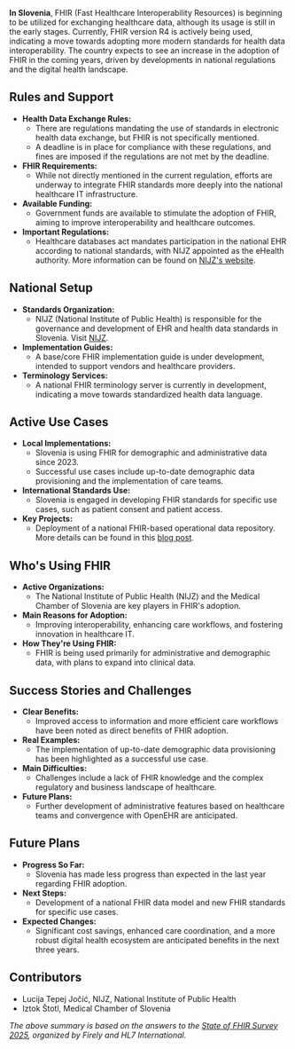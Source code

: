 **In Slovenia**, FHIR (Fast Healthcare Interoperability Resources) is beginning to be utilized for exchanging healthcare data, although its usage is still in the early stages. Currently, FHIR version R4 is actively being used, indicating a move towards adopting more modern standards for health data interoperability. The country expects to see an increase in the adoption of FHIR in the coming years, driven by developments in national regulations and the digital health landscape.

## Rules and Support
- **Health Data Exchange Rules:**
  - There are regulations mandating the use of standards in electronic health data exchange, but FHIR is not specifically mentioned.
  - A deadline is in place for compliance with these regulations, and fines are imposed if the regulations are not met by the deadline.
- **FHIR Requirements:**
  - While not directly mentioned in the current regulation, efforts are underway to integrate FHIR standards more deeply into the national healthcare IT infrastructure.
- **Available Funding:**
  - Government funds are available to stimulate the adoption of FHIR, aiming to improve interoperability and healthcare outcomes.
- **Important Regulations:**
  - Healthcare databases act mandates participation in the national EHR according to national standards, with NIJZ appointed as the eHealth authority. More information can be found on [NIJZ's website](https://nijz.si/).

## National Setup
- **Standards Organization:**
  - NIJZ (National Institute of Public Health) is responsible for the governance and development of EHR and health data standards in Slovenia. Visit [NIJZ](https://nijz.si/).
- **Implementation Guides:**
  - A base/core FHIR implementation guide is under development, intended to support vendors and healthcare providers.
- **Terminology Services:**
  - A national FHIR terminology server is currently in development, indicating a move towards standardized health data language.

## Active Use Cases
- **Local Implementations:**
  - Slovenia is using FHIR for demographic and administrative data since 2023.
  - Successful use cases include up-to-date demographic data provisioning and the implementation of care teams.
- **International Standards Use:**
  - Slovenia is engaged in developing FHIR standards for specific use cases, such as patient consent and patient access.
- **Key Projects:**
  - Deployment of a national FHIR-based operational data repository. More details can be found in this [blog post](https://www.better.care/blog-en/deploying-a-national-fhirbased-operational-data-repository-insights-from-slovenia/).

## Who's Using FHIR
- **Active Organizations:**
  - The National Institute of Public Health (NIJZ) and the Medical Chamber of Slovenia are key players in FHIR's adoption.
- **Main Reasons for Adoption:**
  - Improving interoperability, enhancing care workflows, and fostering innovation in healthcare IT.
- **How They're Using FHIR:**
  - FHIR is being used primarily for administrative and demographic data, with plans to expand into clinical data.

## Success Stories and Challenges
- **Clear Benefits:**
  - Improved access to information and more efficient care workflows have been noted as direct benefits of FHIR adoption.
- **Real Examples:**
  - The implementation of up-to-date demographic data provisioning has been highlighted as a successful use case.
- **Main Difficulties:**
  - Challenges include a lack of FHIR knowledge and the complex regulatory and business landscape of healthcare.
- **Future Plans:**
  - Further development of administrative features based on healthcare teams and convergence with OpenEHR are anticipated.

## Future Plans
- **Progress So Far:**
  - Slovenia has made less progress than expected in the last year regarding FHIR adoption.
- **Next Steps:**
  - Development of a national FHIR data model and new FHIR standards for specific use cases.
- **Expected Changes:**
  - Significant cost savings, enhanced care coordination, and a more robust digital health ecosystem are anticipated benefits in the next three years.

## Contributors
- Lucija Tepej Jočić, NIJZ, National Institute of Public Health
- Iztok Štotl, Medical Chamber of Slovenia

*The above summary is based on the answers to the [State of FHIR Survey 2025](https://fire.ly/blog/the-state-of-fhir-in-2025/), organized by Firely and HL7 International.*